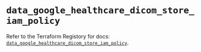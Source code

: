 # `data_google_healthcare_dicom_store_iam_policy`

Refer to the Terraform Registory for docs: [`data_google_healthcare_dicom_store_iam_policy`](https://registry.terraform.io/providers/hashicorp/google-beta/5.29.0/docs/data-sources/google_healthcare_dicom_store_iam_policy).
